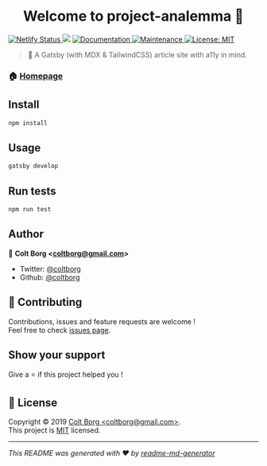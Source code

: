 <h1 align="center">Welcome to project-analemma 👋</h1>
<p>
  <a href="https://app.netlify.com/sites/project-analemma/deploys">
    <img alt="Netlify Status" src="https://api.netlify.com/api/v1/badges/583805b8-06de-447e-9086-0f20ed88607e/deploy-status" target="_blank" />
  </a>
  <img src="https://img.shields.io/badge/version-0.1.0-blue.svg?cacheSeconds=2592000" />
  <a href="https://github.com/coltborg/project-analemma#readme">
    <img alt="Documentation" src="https://img.shields.io/badge/documentation-yes-brightgreen.svg" target="_blank" />
  </a>
  <a href="https://github.com/coltborg/project-analemma/graphs/commit-activity">
    <img alt="Maintenance" src="https://img.shields.io/badge/Maintained%3F-yes-green.svg" target="_blank" />
  </a>
  <a href="https://github.com/coltborg/project-analemma/blob/master/LICENSE">
    <img alt="License: MIT" src="https://img.shields.io/badge/License-MIT-yellow.svg" target="_blank" />
  </a>
</p>

> 📜 A Gatsby (with MDX &amp; TailwindCSS) article site with a11y in mind.

### 🏠 [Homepage](https://coltborg.com)

## Install

```sh
npm install
```

## Usage

```sh
gatsby develop
```

## Run tests

```sh
npm run test
```

## Author

👤 **Colt Borg &lt;coltborg@gmail.com&gt;**

* Twitter: [@coltborg](https://twitter.com/coltborg)
* Github: [@coltborg](https://github.com/coltborg)

## 🤝 Contributing

Contributions, issues and feature requests are welcome !<br />Feel free to check [issues page](https://github.com/coltborg/project-analemma/issues).

## Show your support

Give a ⭐️ if this project helped you !

## 📝 License

Copyright © 2019 [Colt Borg &lt;coltborg@gmail.com&gt;](https://github.com/coltborg).<br />
This project is [MIT](https://github.com/coltborg/project-analemma/blob/master/LICENSE) licensed.

***
_This README was generated with ❤️ by [readme-md-generator](https://github.com/kefranabg/readme-md-generator)_
